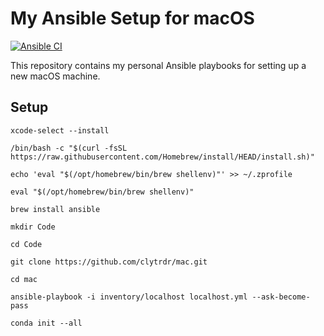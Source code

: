 # My Ansible Setup for macOS

[![Ansible CI](https://github.com/clytrdr/mac/actions/workflows/ansible-ci.yml/badge.svg)](https://github.com/clytrdr/mac/actions/workflows/ansible-ci.yml)

This repository contains my personal Ansible playbooks for setting up a new macOS machine.

## Setup

```commandline
xcode-select --install

/bin/bash -c "$(curl -fsSL https://raw.githubusercontent.com/Homebrew/install/HEAD/install.sh)"

echo 'eval "$(/opt/homebrew/bin/brew shellenv)"' >> ~/.zprofile

eval "$(/opt/homebrew/bin/brew shellenv)"

brew install ansible

mkdir Code

cd Code

git clone https://github.com/clytrdr/mac.git

cd mac

ansible-playbook -i inventory/localhost localhost.yml --ask-become-pass

conda init --all
```
